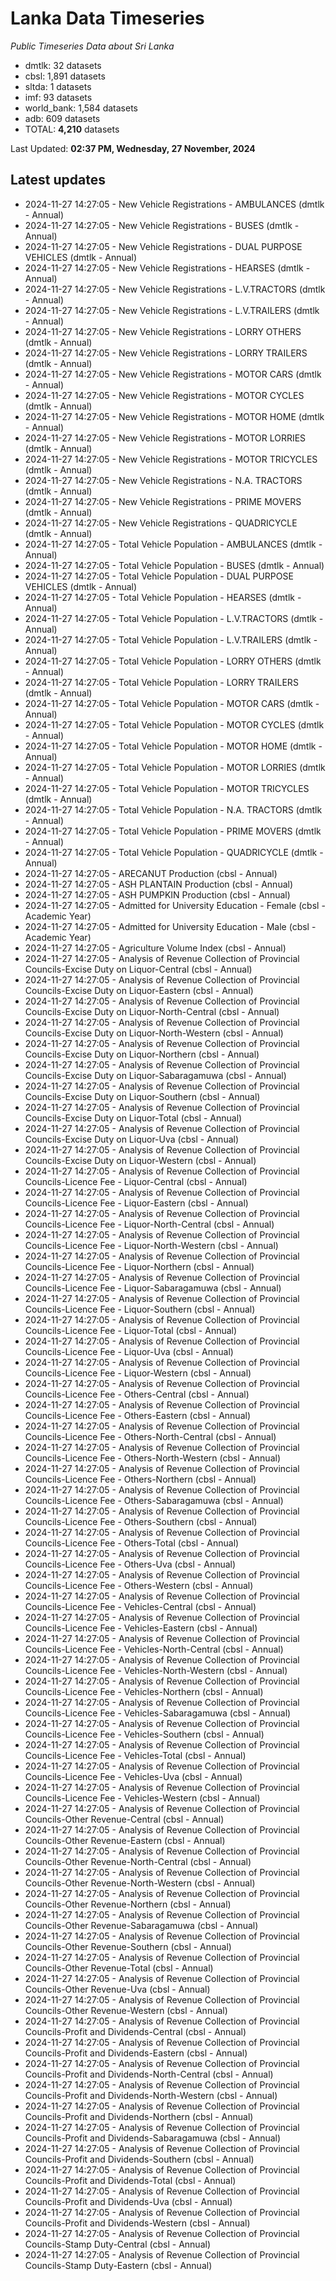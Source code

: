 # Lanka Data Timeseries
*Public Timeseries Data about Sri Lanka*

* dmtlk: 32 datasets
* cbsl: 1,891 datasets
* sltda: 1 datasets
* imf: 93 datasets
* world_bank: 1,584 datasets
* adb: 609 datasets
* TOTAL: **4,210** datasets

Last Updated: **02:37 PM, Wednesday, 27 November, 2024**

## Latest updates

* 2024-11-27 14:27:05 - New Vehicle Registrations - AMBULANCES (dmtlk - Annual)
* 2024-11-27 14:27:05 - New Vehicle Registrations - BUSES (dmtlk - Annual)
* 2024-11-27 14:27:05 - New Vehicle Registrations - DUAL PURPOSE VEHICLES (dmtlk - Annual)
* 2024-11-27 14:27:05 - New Vehicle Registrations - HEARSES (dmtlk - Annual)
* 2024-11-27 14:27:05 - New Vehicle Registrations - L.V.TRACTORS (dmtlk - Annual)
* 2024-11-27 14:27:05 - New Vehicle Registrations - L.V.TRAILERS (dmtlk - Annual)
* 2024-11-27 14:27:05 - New Vehicle Registrations - LORRY OTHERS (dmtlk - Annual)
* 2024-11-27 14:27:05 - New Vehicle Registrations - LORRY TRAILERS (dmtlk - Annual)
* 2024-11-27 14:27:05 - New Vehicle Registrations - MOTOR CARS (dmtlk - Annual)
* 2024-11-27 14:27:05 - New Vehicle Registrations - MOTOR CYCLES (dmtlk - Annual)
* 2024-11-27 14:27:05 - New Vehicle Registrations - MOTOR HOME (dmtlk - Annual)
* 2024-11-27 14:27:05 - New Vehicle Registrations - MOTOR LORRIES (dmtlk - Annual)
* 2024-11-27 14:27:05 - New Vehicle Registrations - MOTOR TRICYCLES (dmtlk - Annual)
* 2024-11-27 14:27:05 - New Vehicle Registrations - N.A. TRACTORS (dmtlk - Annual)
* 2024-11-27 14:27:05 - New Vehicle Registrations - PRIME MOVERS (dmtlk - Annual)
* 2024-11-27 14:27:05 - New Vehicle Registrations - QUADRICYCLE (dmtlk - Annual)
* 2024-11-27 14:27:05 - Total Vehicle Population - AMBULANCES (dmtlk - Annual)
* 2024-11-27 14:27:05 - Total Vehicle Population - BUSES (dmtlk - Annual)
* 2024-11-27 14:27:05 - Total Vehicle Population - DUAL PURPOSE VEHICLES (dmtlk - Annual)
* 2024-11-27 14:27:05 - Total Vehicle Population - HEARSES (dmtlk - Annual)
* 2024-11-27 14:27:05 - Total Vehicle Population - L.V.TRACTORS (dmtlk - Annual)
* 2024-11-27 14:27:05 - Total Vehicle Population - L.V.TRAILERS (dmtlk - Annual)
* 2024-11-27 14:27:05 - Total Vehicle Population - LORRY OTHERS (dmtlk - Annual)
* 2024-11-27 14:27:05 - Total Vehicle Population - LORRY TRAILERS (dmtlk - Annual)
* 2024-11-27 14:27:05 - Total Vehicle Population - MOTOR CARS (dmtlk - Annual)
* 2024-11-27 14:27:05 - Total Vehicle Population - MOTOR CYCLES (dmtlk - Annual)
* 2024-11-27 14:27:05 - Total Vehicle Population - MOTOR HOME (dmtlk - Annual)
* 2024-11-27 14:27:05 - Total Vehicle Population - MOTOR LORRIES (dmtlk - Annual)
* 2024-11-27 14:27:05 - Total Vehicle Population - MOTOR TRICYCLES (dmtlk - Annual)
* 2024-11-27 14:27:05 - Total Vehicle Population - N.A. TRACTORS (dmtlk - Annual)
* 2024-11-27 14:27:05 - Total Vehicle Population - PRIME MOVERS (dmtlk - Annual)
* 2024-11-27 14:27:05 - Total Vehicle Population - QUADRICYCLE (dmtlk - Annual)
* 2024-11-27 14:27:05 - ARECANUT Production (cbsl - Annual)
* 2024-11-27 14:27:05 - ASH PLANTAIN Production (cbsl - Annual)
* 2024-11-27 14:27:05 - ASH PUMPKIN Production (cbsl - Annual)
* 2024-11-27 14:27:05 - Admitted for University Education - Female (cbsl - Academic Year)
* 2024-11-27 14:27:05 - Admitted for University Education - Male (cbsl - Academic Year)
* 2024-11-27 14:27:05 - Agriculture Volume Index (cbsl - Annual)
* 2024-11-27 14:27:05 - Analysis of Revenue Collection of Provincial Councils-Excise Duty on Liquor-Central (cbsl - Annual)
* 2024-11-27 14:27:05 - Analysis of Revenue Collection of Provincial Councils-Excise Duty on Liquor-Eastern (cbsl - Annual)
* 2024-11-27 14:27:05 - Analysis of Revenue Collection of Provincial Councils-Excise Duty on Liquor-North-Central (cbsl - Annual)
* 2024-11-27 14:27:05 - Analysis of Revenue Collection of Provincial Councils-Excise Duty on Liquor-North-Western (cbsl - Annual)
* 2024-11-27 14:27:05 - Analysis of Revenue Collection of Provincial Councils-Excise Duty on Liquor-Northern (cbsl - Annual)
* 2024-11-27 14:27:05 - Analysis of Revenue Collection of Provincial Councils-Excise Duty on Liquor-Sabaragamuwa (cbsl - Annual)
* 2024-11-27 14:27:05 - Analysis of Revenue Collection of Provincial Councils-Excise Duty on Liquor-Southern (cbsl - Annual)
* 2024-11-27 14:27:05 - Analysis of Revenue Collection of Provincial Councils-Excise Duty on Liquor-Total (cbsl - Annual)
* 2024-11-27 14:27:05 - Analysis of Revenue Collection of Provincial Councils-Excise Duty on Liquor-Uva (cbsl - Annual)
* 2024-11-27 14:27:05 - Analysis of Revenue Collection of Provincial Councils-Excise Duty on Liquor-Western (cbsl - Annual)
* 2024-11-27 14:27:05 - Analysis of Revenue Collection of Provincial Councils-Licence Fee - Liquor-Central (cbsl - Annual)
* 2024-11-27 14:27:05 - Analysis of Revenue Collection of Provincial Councils-Licence Fee - Liquor-Eastern (cbsl - Annual)
* 2024-11-27 14:27:05 - Analysis of Revenue Collection of Provincial Councils-Licence Fee - Liquor-North-Central (cbsl - Annual)
* 2024-11-27 14:27:05 - Analysis of Revenue Collection of Provincial Councils-Licence Fee - Liquor-North-Western (cbsl - Annual)
* 2024-11-27 14:27:05 - Analysis of Revenue Collection of Provincial Councils-Licence Fee - Liquor-Northern (cbsl - Annual)
* 2024-11-27 14:27:05 - Analysis of Revenue Collection of Provincial Councils-Licence Fee - Liquor-Sabaragamuwa (cbsl - Annual)
* 2024-11-27 14:27:05 - Analysis of Revenue Collection of Provincial Councils-Licence Fee - Liquor-Southern (cbsl - Annual)
* 2024-11-27 14:27:05 - Analysis of Revenue Collection of Provincial Councils-Licence Fee - Liquor-Total (cbsl - Annual)
* 2024-11-27 14:27:05 - Analysis of Revenue Collection of Provincial Councils-Licence Fee - Liquor-Uva (cbsl - Annual)
* 2024-11-27 14:27:05 - Analysis of Revenue Collection of Provincial Councils-Licence Fee - Liquor-Western (cbsl - Annual)
* 2024-11-27 14:27:05 - Analysis of Revenue Collection of Provincial Councils-Licence Fee - Others-Central (cbsl - Annual)
* 2024-11-27 14:27:05 - Analysis of Revenue Collection of Provincial Councils-Licence Fee - Others-Eastern (cbsl - Annual)
* 2024-11-27 14:27:05 - Analysis of Revenue Collection of Provincial Councils-Licence Fee - Others-North-Central (cbsl - Annual)
* 2024-11-27 14:27:05 - Analysis of Revenue Collection of Provincial Councils-Licence Fee - Others-North-Western (cbsl - Annual)
* 2024-11-27 14:27:05 - Analysis of Revenue Collection of Provincial Councils-Licence Fee - Others-Northern (cbsl - Annual)
* 2024-11-27 14:27:05 - Analysis of Revenue Collection of Provincial Councils-Licence Fee - Others-Sabaragamuwa (cbsl - Annual)
* 2024-11-27 14:27:05 - Analysis of Revenue Collection of Provincial Councils-Licence Fee - Others-Southern (cbsl - Annual)
* 2024-11-27 14:27:05 - Analysis of Revenue Collection of Provincial Councils-Licence Fee - Others-Total (cbsl - Annual)
* 2024-11-27 14:27:05 - Analysis of Revenue Collection of Provincial Councils-Licence Fee - Others-Uva (cbsl - Annual)
* 2024-11-27 14:27:05 - Analysis of Revenue Collection of Provincial Councils-Licence Fee - Others-Western (cbsl - Annual)
* 2024-11-27 14:27:05 - Analysis of Revenue Collection of Provincial Councils-Licence Fee - Vehicles-Central (cbsl - Annual)
* 2024-11-27 14:27:05 - Analysis of Revenue Collection of Provincial Councils-Licence Fee - Vehicles-Eastern (cbsl - Annual)
* 2024-11-27 14:27:05 - Analysis of Revenue Collection of Provincial Councils-Licence Fee - Vehicles-North-Central (cbsl - Annual)
* 2024-11-27 14:27:05 - Analysis of Revenue Collection of Provincial Councils-Licence Fee - Vehicles-North-Western (cbsl - Annual)
* 2024-11-27 14:27:05 - Analysis of Revenue Collection of Provincial Councils-Licence Fee - Vehicles-Northern (cbsl - Annual)
* 2024-11-27 14:27:05 - Analysis of Revenue Collection of Provincial Councils-Licence Fee - Vehicles-Sabaragamuwa (cbsl - Annual)
* 2024-11-27 14:27:05 - Analysis of Revenue Collection of Provincial Councils-Licence Fee - Vehicles-Southern (cbsl - Annual)
* 2024-11-27 14:27:05 - Analysis of Revenue Collection of Provincial Councils-Licence Fee - Vehicles-Total (cbsl - Annual)
* 2024-11-27 14:27:05 - Analysis of Revenue Collection of Provincial Councils-Licence Fee - Vehicles-Uva (cbsl - Annual)
* 2024-11-27 14:27:05 - Analysis of Revenue Collection of Provincial Councils-Licence Fee - Vehicles-Western (cbsl - Annual)
* 2024-11-27 14:27:05 - Analysis of Revenue Collection of Provincial Councils-Other Revenue-Central (cbsl - Annual)
* 2024-11-27 14:27:05 - Analysis of Revenue Collection of Provincial Councils-Other Revenue-Eastern (cbsl - Annual)
* 2024-11-27 14:27:05 - Analysis of Revenue Collection of Provincial Councils-Other Revenue-North-Central (cbsl - Annual)
* 2024-11-27 14:27:05 - Analysis of Revenue Collection of Provincial Councils-Other Revenue-North-Western (cbsl - Annual)
* 2024-11-27 14:27:05 - Analysis of Revenue Collection of Provincial Councils-Other Revenue-Northern (cbsl - Annual)
* 2024-11-27 14:27:05 - Analysis of Revenue Collection of Provincial Councils-Other Revenue-Sabaragamuwa (cbsl - Annual)
* 2024-11-27 14:27:05 - Analysis of Revenue Collection of Provincial Councils-Other Revenue-Southern (cbsl - Annual)
* 2024-11-27 14:27:05 - Analysis of Revenue Collection of Provincial Councils-Other Revenue-Total (cbsl - Annual)
* 2024-11-27 14:27:05 - Analysis of Revenue Collection of Provincial Councils-Other Revenue-Uva (cbsl - Annual)
* 2024-11-27 14:27:05 - Analysis of Revenue Collection of Provincial Councils-Other Revenue-Western (cbsl - Annual)
* 2024-11-27 14:27:05 - Analysis of Revenue Collection of Provincial Councils-Profit and Dividends-Central (cbsl - Annual)
* 2024-11-27 14:27:05 - Analysis of Revenue Collection of Provincial Councils-Profit and Dividends-Eastern (cbsl - Annual)
* 2024-11-27 14:27:05 - Analysis of Revenue Collection of Provincial Councils-Profit and Dividends-North-Central (cbsl - Annual)
* 2024-11-27 14:27:05 - Analysis of Revenue Collection of Provincial Councils-Profit and Dividends-North-Western (cbsl - Annual)
* 2024-11-27 14:27:05 - Analysis of Revenue Collection of Provincial Councils-Profit and Dividends-Northern (cbsl - Annual)
* 2024-11-27 14:27:05 - Analysis of Revenue Collection of Provincial Councils-Profit and Dividends-Sabaragamuwa (cbsl - Annual)
* 2024-11-27 14:27:05 - Analysis of Revenue Collection of Provincial Councils-Profit and Dividends-Southern (cbsl - Annual)
* 2024-11-27 14:27:05 - Analysis of Revenue Collection of Provincial Councils-Profit and Dividends-Total (cbsl - Annual)
* 2024-11-27 14:27:05 - Analysis of Revenue Collection of Provincial Councils-Profit and Dividends-Uva (cbsl - Annual)
* 2024-11-27 14:27:05 - Analysis of Revenue Collection of Provincial Councils-Profit and Dividends-Western (cbsl - Annual)
* 2024-11-27 14:27:05 - Analysis of Revenue Collection of Provincial Councils-Stamp Duty-Central (cbsl - Annual)
* 2024-11-27 14:27:05 - Analysis of Revenue Collection of Provincial Councils-Stamp Duty-Eastern (cbsl - Annual)